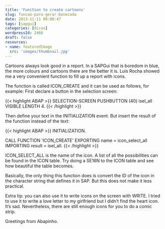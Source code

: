 ```yaml
---
title: 'Function to create cartoons'
slug: funcao-para-gerar-bonecada
date: 2013-11-11 09:00:47
tags: [sapgui]
categories: [dicas]
wordpressId: 2460
draft: false
resources:
- name: featuredImage
  src: 'images/thumbnail.jpg'
---
```

Cartoons always look good in a report. In a SAPGui that is boredom in blue, the more colours and cartoons there are the better it is. Luís Rocha showed me a very convenient function to fill up a report with icons.

<!--more-->

The function is called ICON_CREATE and it can be used as follows, for example: First declare a button in the selection screen:


{{< highlight ABAP >}}
SELECTION-SCREEN PUSHBUTTON (40) isel_all VISIBLE LENGTH 4.
{{< /highlight >}}

Then define your text in the INITIALIZATION event. But insert the result of the function instead of the text:


{{< highlight ABAP >}}
INITIALIZATION.

  CALL FUNCTION 'ICON_CREATE'
    EXPORTING
      name   = icon_select_all
    IMPORTING
      result = isel_all.
{{< /highlight >}}

ICON_SELECT_ALL is the name of the icon. A list of all the possibilities can be found in the ICON table.
Try doing a SE16N to the ICON table and see how beautiful the table becomes.

Basically, the only thing this function does is convert the ID of the icon in the character string that defines it in SAP. But this does not make it less practical.

Extra tip: you can also use it to write icons on the screen with WRITE. I tried to use it to write a love letter to my girlfriend but I didn’t find the heart icon. It’s sad. Nevertheless, there are still enough icons for you to do a comic strip.

Greetings from Abapinho.

